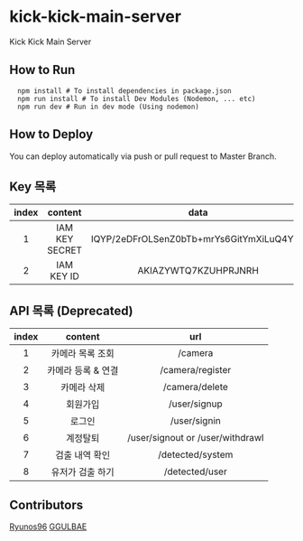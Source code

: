# kick-kick-main-server

Kick Kick Main Server

## How to Run

```shell
  npm install # To install dependencies in package.json
  npm run install # To install Dev Modules (Nodemon, ... etc) 
  npm run dev # Run in dev mode (Using nodemon)
```

## How to Deploy

You can deploy automatically via push or pull request to Master Branch.

## Key 목록

|index|content|data|
|:---:|:-----:|:--:|
|1|IAM KEY SECRET|IQYP/2eDFrOLSenZ0bTb+mrYs6GitYmXiLuQ4Y3S|
|2|IAM KEY ID|AKIAZYWTQ7KZUHPRJNRH|

## API 목록 (Deprecated)

|index|content|url|
|:---:|:-----:|:-:|
|1|카메라 목록 조회|/camera|
|2|카메라 등록 & 연결|/camera/register|
|3|카메라 삭제|/camera/delete|
|4|회원가입|/user/signup|
|5|로그인|/user/signin|
|6|계정탈퇴|/user/signout or /user/withdrawl|
|7|검출 내역 확인|/detected/system|
|8|유저가 검출 하기|/detected/user|

## Contributors

[Ryunos96][link_to_Ryunos96]
[GGULBAE][link_to_GGULBAE]

[link_to_Ryunos96]: https://github.com/Ryunos96
[link_to_GGULBAE]: https://github.com/GGULBAE
